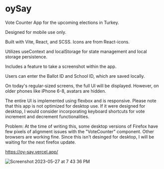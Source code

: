 # oySay
Vote Counter App for the upcoming elections in Turkey.

Designed for mobile use only.

Built with Vite, React, and SCSS. Icons are from React-icons.

Utilizes useContext and localStorage for state management and local storage persistence.

Includes a feature to take a screenshot within the app.

Users can enter the Ballot ID and School ID, which are saved locally.

On today's regular-sized screens, the full UI will be displayed. However, on older phones like iPhone 6-8, avatars are hidden.

The entire UI is implemented using flexbox and is responsive. Please note that this app is not optimized for desktop use. If it were designed for desktop, I would consider incorporating keyboard shortcuts for vote increment and decrement functionalities.

Problem: At the time of writing this, some desktop versions of Firefox have few pixels of alignment issues with the "VoteCounter" component. Other browsers are working fine. Since this isn't desinged for desktop, I will be waiting for the next firefox update. 

https://oy-say.vercel.app/


![Screenshot 2023-05-27 at 7 43 36 PM](https://github.com/K2adir/oySay/assets/1120278/276b3c96-8e6f-4339-8c65-bb69fa915124)
